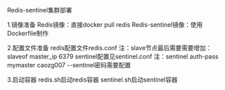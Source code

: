 Redis-sentinel集群部署

1.镜像准备
Redis镜像：直接docker pull redis
Redis-sentinel镜像：使用Dockerfile制作

2.配置文件准备
redis配置文件redis.conf 
注：slave节点最后需要需要增加：slaveof master_ip 6379
sentinel配置见sentinel.conf
注：sentinel auth-pass mymaster caozg007  --sentinel密码需要配置

3.启动容器
redis.sh启动redis容器
sentinel.sh启动sentinel容器

